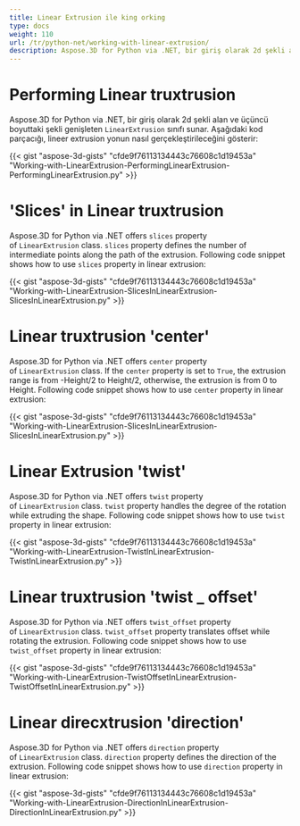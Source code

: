 ```yaml
---
title: Linear Extrusion ile king orking
type: docs
weight: 110
url: /tr/python-net/working-with-linear-extrusion/
description: Aspose.3D for Python via .NET, bir giriş olarak 2d şekli alan ve 3. boyuttaki şekli genişleten linearextrusion sınıfı sunar.
---
```

#  **Performing Linear truxtrusion**
Aspose.3D for Python via .NET, bir giriş olarak 2d şekli alan ve üçüncü boyuttaki şekli genişleten `LinearExtrusion` sınıfı sunar. Aşağıdaki kod parçacığı, lineer extrusion yonun nasıl gerçekleştirileceğini gösterir:



{{< gist "aspose-3d-gists" "cfde9f76113134443c76608c1d19453a" "Working-with-LinearExtrusion-PerformingLinearExtrusion-PerformingLinearExtrusion.py" >}}
#  **'Slices' in Linear truxtrusion**
Aspose.3D for Python via .NET offers `slices` property of `LinearExtrusion` class. `slices` property defines the number of intermediate points along the path of the extrusion. Following code snippet shows how to use `slices` property in linear extrusion:



{{< gist "aspose-3d-gists" "cfde9f76113134443c76608c1d19453a" "Working-with-LinearExtrusion-SlicesInLinearExtrusion-SlicesInLinearExtrusion.py" >}}
#  **Linear truxtrusion 'center'**
Aspose.3D for Python via .NET offers `center` property of `LinearExtrusion` class. If the `center` property is set to `True`, the extrusion range is from -Height/2 to Height/2, otherwise, the extrusion is from 0 to Height. Following code snippet shows how to use `center` property in linear extrusion:



{{< gist "aspose-3d-gists" "cfde9f76113134443c76608c1d19453a" "Working-with-LinearExtrusion-SlicesInLinearExtrusion-SlicesInLinearExtrusion.py" >}}
#  **Linear Extrusion 'twist'**
Aspose.3D for Python via .NET offers `twist` property of `LinearExtrusion` class. `twist` property handles the degree of the rotation while extruding the shape. Following code snippet shows how to use `twist` property in linear extrusion:



{{< gist "aspose-3d-gists" "cfde9f76113134443c76608c1d19453a" "Working-with-LinearExtrusion-TwistInLinearExtrusion-TwistInLinearExtrusion.py" >}}
#  **Linear truxtrusion 'twist _ offset'**
Aspose.3D for Python via .NET offers `twist_offset` property of `LinearExtrusion` class. `twist_offset` property translates offset while rotating the extrusion. Following code snippet shows how to use `twist_offset` property in linear extrusion:



{{< gist "aspose-3d-gists" "cfde9f76113134443c76608c1d19453a" "Working-with-LinearExtrusion-TwistOffsetInLinearExtrusion-TwistOffsetInLinearExtrusion.py" >}}
#  **Linear direcxtrusion 'direction'**
Aspose.3D for Python via .NET offers `direction` property of `LinearExtrusion` class. `direction` property defines the direction of the extrusion. Following code snippet shows how to use `direction` property in linear extrusion:



{{< gist "aspose-3d-gists" "cfde9f76113134443c76608c1d19453a" "Working-with-LinearExtrusion-DirectionInLinearExtrusion-DirectionInLinearExtrusion.py" >}}
